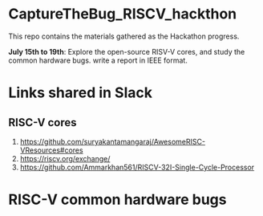 # CaptureTheBug_RISCV_hackthon
This repo contains the materials gathered as the Hackathon progress. 

**July 15th to 19th**: Explore the open-source RISV-V cores, and study the common hardware bugs. write a report in IEEE format. 






# Links shared in Slack

## RISC-V cores
1. https://github.com/suryakantamangaraj/AwesomeRISC-VResources#cores
2. https://riscv.org/exchange/
3. https://github.com/Ammarkhan561/RISCV-32I-Single-Cycle-Processor




# RISC-V common hardware bugs

